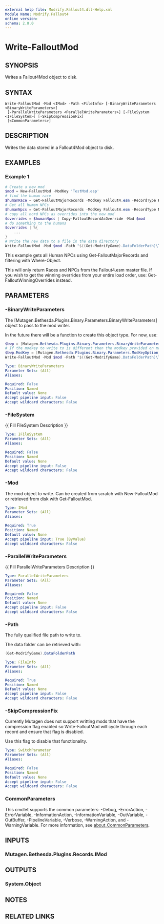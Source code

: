 ```yaml
---
external help file: Modrify.Fallout4.dll-Help.xml
Module Name: Modrify.Fallout4
online version:
schema: 2.0.0
---
```


# Write-FalloutMod

## SYNOPSIS
Writes a Fallout4Mod object to disk.

## SYNTAX

```
Write-FalloutMod -Mod <IMod> -Path <FileInfo> [-BinaryWriteParameters <BinaryWriteParameters>]
 [-ParallelWriteParameters <ParallelWriteParameters>] [-FileSystem <IFileSystem>] [-SkipCompressionFix]
 [<CommonParameters>]
```

## DESCRIPTION
Writes the data stored in a Fallout4Mod object to disk.

## EXAMPLES

### Example 1
```powershell
# Create a new mod
$mod = New-FalloutMod -ModKey 'TestMod.esp'
# find the human race
$humanRace = Get-FalloutMajorRecords -ModKey Fallout4.esm -RecordType Race | Where-Object {$_.EditorID -eq 'HumanRace'}
# Get all human NPCs
$humanNpcs = Get-FalloutMajorRecords -ModKey Fallout4.esm -RecordType Npc | Where-Object {$_.Race -eq $humanRace}
# copy all nord NPCs as overrides into the new mod
$overrides = $humanNpcs | Copy-FalloutRecordAsOverride -Mod $mod
# do something to the humans
$overrides | %{
    ...
}
# Write the new data to a file in the data directory
Write-FalloutMod -Mod $mod -Path "$((Get-ModrifyGame).DataFolderPath)\TestMod.esp"
```

This example gets all Human NPCs using Get-FalloutMajorRecords and filtering with Where-Object.

This will only return Races and NPCs from the Fallout4.esm master file. If you wish to get the winning overrides from your entire load order, use: Get-FalloutWinningOverrides instead.


## PARAMETERS

### -BinaryWriteParameters
The [Mutagen.Bethesda.Plugins.Binary.Parameters.BinaryWriteParameters] object to pass to the mod writer.

In the future there will be a function to create this object type. For now, use:

```powershell
$bwp = [Mutagen.Bethesda.Plugins.Binary.Parameters.BinaryWriteParameters]::new()
# If the modkey to write to is different then the modkey provided on mod creation, ignore that error
$bwp.ModKey = [Mutagen.Bethesda.Plugins.Binary.Parameters.ModKeyOption]::NoCheck
Write-FalloutMod -Mod $mod -Path "$((Get-ModrifyGame).DataFolderPath)\TestMod.esp"
```

```yaml
Type: BinaryWriteParameters
Parameter Sets: (All)
Aliases:

Required: False
Position: Named
Default value: None
Accept pipeline input: False
Accept wildcard characters: False
```

### -FileSystem
{{ Fill FileSystem Description }}

```yaml
Type: IFileSystem
Parameter Sets: (All)
Aliases:

Required: False
Position: Named
Default value: None
Accept pipeline input: False
Accept wildcard characters: False
```

### -Mod
The mod object to write. Can be created from scratch with New-FalloutMod or retrieved from disk with Get-FalloutMod.

```yaml
Type: IMod
Parameter Sets: (All)
Aliases:

Required: True
Position: Named
Default value: None
Accept pipeline input: True (ByValue)
Accept wildcard characters: False
```

### -ParallelWriteParameters
{{ Fill ParallelWriteParameters Description }}

```yaml
Type: ParallelWriteParameters
Parameter Sets: (All)
Aliases:

Required: False
Position: Named
Default value: None
Accept pipeline input: False
Accept wildcard characters: False
```

### -Path
The fully qualified file path to write to.

The data folder can be retrieved with:

```powershell
(Get-ModrifyGame).DataFolderPath
```

```yaml
Type: FileInfo
Parameter Sets: (All)
Aliases:

Required: True
Position: Named
Default value: None
Accept pipeline input: False
Accept wildcard characters: False
```

### -SkipCompressionFix
Currently Mutagen does not support writting mods that have the compression flag enabled so Write-FalloutMod will cycle through each record and ensure that flag is disabled.

Use this flag to disable that functionality.

```yaml
Type: SwitchParameter
Parameter Sets: (All)
Aliases:

Required: False
Position: Named
Default value: None
Accept pipeline input: False
Accept wildcard characters: False
```

### CommonParameters
This cmdlet supports the common parameters: -Debug, -ErrorAction, -ErrorVariable, -InformationAction, -InformationVariable, -OutVariable, -OutBuffer, -PipelineVariable, -Verbose, -WarningAction, and -WarningVariable. For more information, see [about_CommonParameters](http://go.microsoft.com/fwlink/?LinkID=113216).

## INPUTS

### Mutagen.Bethesda.Plugins.Records.IMod

## OUTPUTS

### System.Object
## NOTES

## RELATED LINKS

